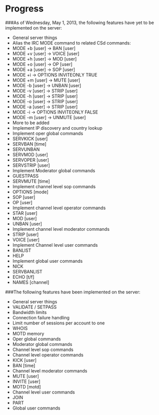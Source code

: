 Progress
========


###As of Wednesday, May 1, 2013, the following features have yet to be implemented on the server:

* General server things
 * Alias the IRC MODE command to related CSd commands:
  * MODE +b [user] -> BAN [user]
  * MODE +v [user] -> VOICE [user]
  * MODE +h [user] -> MOD [user]
  * MODE +o [user] -> OP [user]
  * MODE +a [user] -> SOP [user]
  * MODE +i        -> OPTIONS INVITEONLY TRUE
  * MODE +m [user] -> MUTE [user]
  * MODE -b [user] -> UNBAN [user]
  * MODE -v [user] -> STRIP [user]
  * MODE -h [user] -> STRIP [user]
  * MODE -o [user] -> STRIP [user]
  * MODE -a [user] -> STRIP [user]
  * MODE -i        -> OPTIONS INVITEONLY FALSE
  * MODE -m [user] -> UNMUTE [user]
  * More to be added
 * Implement IP discovery and country lookup
* Implement oper global commands
 * SERVKICK [user]
 * SERVBAN [time]
 * SERVUNBAN
 * SERVMOD [user]
 * SERVOPER [user]
 * SERVSTRIP [user]
* Implement Moderator global commands
 * GUESTPASS
 * SERVMUTE [time]
* Implement channel level sop commands
 * OPTIONS [mode]
 * SOP [user]
 * OP [user]
* Implement channel level operator commands
 * STAR [user]
 * MOD [user]
 * UNBAN [user]
* Implement channel level moderator commands
 * STRIP [user]
 * VOICE [user]
* Implement Channel level user commands
 * BANLIST
 * HELP
* Implement global user commands
 * NICK
 * SERVBANLIST
 * ECHO [t/f]
 * NAMES [channel]


###The following features have been implemented on the server:

* General server things
 * VALIDATE / SETPASS
 * Bandwidth limits
 * Connection failure handling
 * Limit number of sessions per account to one
 * WHOIS
 * MOTD memory
* Oper global commands
* Moderator global commands
* Channel level sop commands
* Channel level operator commands
 * KICK [user]
 * BAN [time]
* Channel level moderator commands
 * MUTE [user]
 * INVITE [user]
 * MOTD [motd]
* Channel level user commands
 * JOIN
 * PART
* Global user commands
